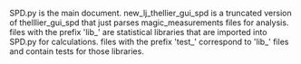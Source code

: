 SPD.py is the main document.  new_lj_thellier_gui_spd is a truncated version of thelllier_gui_spd that just parses magic_measurements files for analysis.  files with the prefix 'lib_' are statistical libraries that are imported into SPD.py for calculations.  files with the prefix 'test_' correspond to 'lib_' files and contain tests for those libraries.  